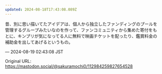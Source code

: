 ```yaml
---
updated: 2024-08-18T17:43:08.089Z
---
```


<p>昔、別に思い描いてたアイデアは、個人から独立したファンディングのプールを管理するグループみたいなのを作って、ファンコミュニティから集めた寄付をもとに、キンプリが気になってる人に無料で映画チケットを配ったり、鑑賞料金の補助金を出してあげるというもの。</p>

&mdash; 2024-08-19 02:43:08 JST

Original URL: https://mastodon.social/@sakuramochi0/112984259827654528
